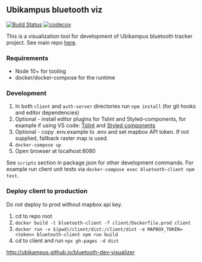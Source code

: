 ## Ubikampus bluetooth viz

[![Build Status](https://travis-ci.org/ubikampus/bluetooth-dev-visualizer.svg?branch=master)](https://travis-ci.org/ubikampus/bluetooth-dev-visualizer)
[![codecov](https://codecov.io/gh/ubikampus/bluetooth-dev-visualizer/branch/master/graph/badge.svg)](https://codecov.io/gh/ubikampus/bluetooth-dev-visualizer)

This is a visualization tool for development of Ubikampus bluetooth tracker
project. See main repo
[here](https://github.com/ubikampus/Bluetooth-location-server).

### Requirements

* Node 10+ for tooling
* docker/docker-compose for the runtime

### Development

1. In both `client` and `auth-server` directories run `npm install` (for git hooks and editor dependencies)
1. Optional - install editor plugins for Tslint and Styled-components, for
   example if using VS code:
   [Tslint](https://marketplace.visualstudio.com/items?itemName=ms-vscode.vscode-typescript-tslint-plugin)
   and [Styled
   components](https://marketplace.visualstudio.com/items?itemName=jpoissonnier.vscode-styled-components)
1. Optional - copy .env.example to .env and set mapbox API token. If not
   supplied, fallback raster map is used.
1. `docker-compose up`
1. Open browser at localhost:8080

See `scripts` section in package.json for other development commands. For
example run client unit tests via `docker-compose exec bluetooth-client npm
test`.

### Deploy client to production

Do not deploy to prod without mapbox api key.

1. cd to repo root
1. `docker build -t bluetooth-client -f client/Dockerfile.prod client`
1. `docker run -v $(pwd)/client/dist:/client/dist -e MAPBOX_TOKEN=<token>
   bluetooth-client npm run build`
1. cd to client and run `npx gh-pages -d dist`

http://ubikampus.github.io/bluetooth-dev-visualizer
